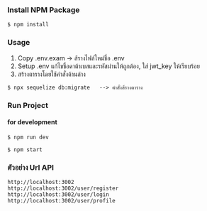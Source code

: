 

### Install  NPM Package
```
$ npm install
```

### Usage
1. Copy .env.exam  -> ส้รางไฟล์ใหม่ชื่อ .env
2. Setup .env แก้ไขชื่อดาต้าเบสและรหัสผ่านให้ถูกต้อง, ใส่ jwt_key ให้เรียบร้อย
3. สร้างตารางโดยใช้คำสั่งด้านล่าง

```
$ npx sequelize db:migrate   --> คำสั่งส้รางตาราง  
```

### Run Project

#### for development
```
$ npm run dev
```
```
$ npm start
```
### ตัวอย่าง Url API
```
http://localhost:3002
http://localhost:3002/user/register
http://localhost:3002/user/login
http://localhost:3002/user/profile
```
